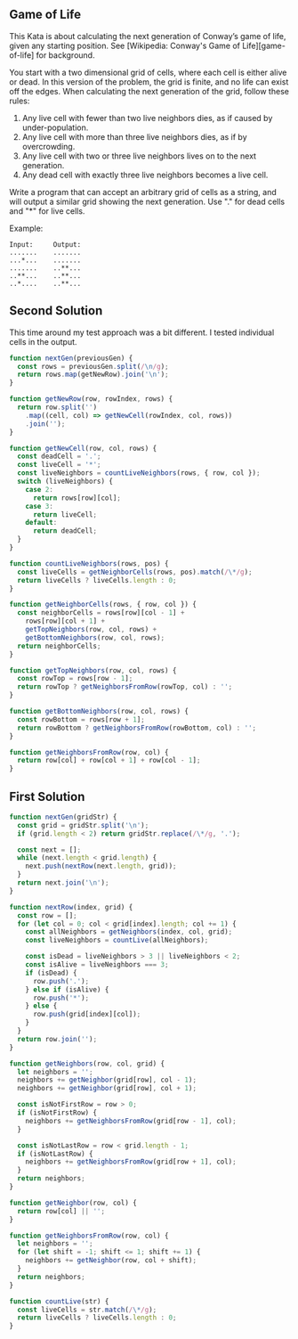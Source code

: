## Game of Life
This Kata is about calculating the next generation of Conway’s game of life, given any starting position. See [Wikipedia: Conway's Game of Life][game-of-life] for background.

You start with a two dimensional grid of cells, where each cell is either alive or dead. In this version of the problem, the grid is finite, and no life can exist off the edges. When calculating the next generation of the grid, follow these rules:
1. Any live cell with fewer than two live neighbors dies, as if caused by under-population.
2. Any live cell with more than three live neighbors dies, as if by overcrowding.
3. Any live cell with two or three live neighbors lives on to the next generation.
4. Any dead cell with exactly three live neighbors becomes a live cell.

Write a program that can accept an arbitrary grid of cells as a string, and will output a similar grid showing the next generation. Use "." for dead cells and "*" for live cells.

Example:
```
Input:     Output:
.......    .......
...*...    .......
.......    ..**...
..**...    ..**...
..*....    ..**...
```
## Second Solution
This time around my test approach was a bit different. I tested individual cells in the output.
```javascript
function nextGen(previousGen) {
  const rows = previousGen.split(/\n/g);
  return rows.map(getNewRow).join('\n');
}

function getNewRow(row, rowIndex, rows) {
  return row.split('')
    .map((cell, col) => getNewCell(rowIndex, col, rows))
    .join('');
}

function getNewCell(row, col, rows) {
  const deadCell = '.';
  const liveCell = '*';
  const liveNeighbors = countLiveNeighbors(rows, { row, col });
  switch (liveNeighbors) {
    case 2:
      return rows[row][col];
    case 3:
      return liveCell;
    default:
      return deadCell;
  }
}

function countLiveNeighbors(rows, pos) {
  const liveCells = getNeighborCells(rows, pos).match(/\*/g);
  return liveCells ? liveCells.length : 0;
}

function getNeighborCells(rows, { row, col }) {
  const neighborCells = rows[row][col - 1] +
    rows[row][col + 1] +
    getTopNeighbors(row, col, rows) +
    getBottomNeighbors(row, col, rows);
  return neighborCells;
}

function getTopNeighbors(row, col, rows) {
  const rowTop = rows[row - 1];
  return rowTop ? getNeighborsFromRow(rowTop, col) : '';
}

function getBottomNeighbors(row, col, rows) {
  const rowBottom = rows[row + 1];
  return rowBottom ? getNeighborsFromRow(rowBottom, col) : '';
}

function getNeighborsFromRow(row, col) {
  return row[col] + row[col + 1] + row[col - 1];
}
```

## First Solution
```javascript
function nextGen(gridStr) {
  const grid = gridStr.split('\n');
  if (grid.length < 2) return gridStr.replace(/\*/g, '.');

  const next = [];
  while (next.length < grid.length) {
    next.push(nextRow(next.length, grid));
  }
  return next.join('\n');
}

function nextRow(index, grid) {
  const row = [];
  for (let col = 0; col < grid[index].length; col += 1) {
    const allNeighbors = getNeighbors(index, col, grid);
    const liveNeighbors = countLive(allNeighbors);

    const isDead = liveNeighbors > 3 || liveNeighbors < 2;
    const isAlive = liveNeighbors === 3;
    if (isDead) {
      row.push('.');
    } else if (isAlive) {
      row.push('*');
    } else {
      row.push(grid[index][col]);
    }
  }
  return row.join('');
}

function getNeighbors(row, col, grid) {
  let neighbors = '';
  neighbors += getNeighbor(grid[row], col - 1);
  neighbors += getNeighbor(grid[row], col + 1);

  const isNotFirstRow = row > 0;
  if (isNotFirstRow) {
    neighbors += getNeighborsFromRow(grid[row - 1], col);
  }

  const isNotLastRow = row < grid.length - 1;
  if (isNotLastRow) {
    neighbors += getNeighborsFromRow(grid[row + 1], col);
  }
  return neighbors;
}

function getNeighbor(row, col) {
  return row[col] || '';
}

function getNeighborsFromRow(row, col) {
  let neighbors = '';
  for (let shift = -1; shift <= 1; shift += 1) {
    neighbors += getNeighbor(row, col + shift);
  }
  return neighbors;
}

function countLive(str) {
  const liveCells = str.match(/\*/g);
  return liveCells ? liveCells.length : 0;
}
```